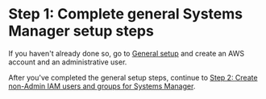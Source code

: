 # Step 1: Complete general Systems Manager setup steps<a name="systems-manager-ec2-setup-general"></a>

If you haven't already done so, go to [General setup](setting_up_prerequisites.md) and create an AWS account and an administrative user\.

After you've completed the general setup steps, continue to [Step 2: Create non\-Admin IAM users and groups for Systems Manager](setup-create-iam-user.md)\.